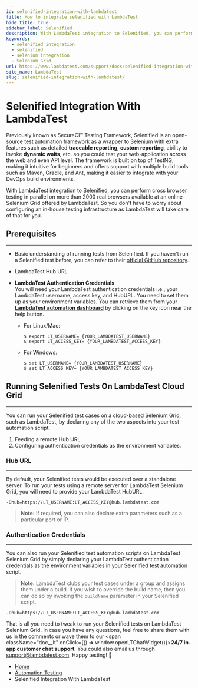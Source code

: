 ```yaml
---
id: selenified-integration-with-lambdatest
title: How to integrate selenified with LambdaTest
hide_title: true
sidebar_label: Selenified
description: With LambdaTest integration to Selenified, you can perform cross browser testing in parallel on more than 2000 real browsers available at an online Selenium Grid offered by LambdaTest. So you don’t have to worry about configuring an in-house testing infrastructure as LambdaTest will take care of that for you.
keywords:
  - selenified integration
  - selenified
  - selenium integration
  - Selenium Grid
url: https://www.lambdatest.com/support/docs/selenified-integration-with-lambdatest/
site_name: LambdaTest
slug: selenified-integration-with-lambdatest/
--- 
```

# Selenified Integration With LambdaTest
Previously known as SecureCI™ Testing Framework, Selenified is an open-source test automation framework as a wrapper to Selenium with extra features such as detailed **traceable reporting**, **custom reporting**, ability to invoke **dynamic waits**, etc. so you could test your web-application across the web and even API level. The framework is built on top of TestNG, making it intuitive for beginners and offers support with multiple build tools such as Maven, Gradle, and Ant, making it easier to integrate with your DevOps build environments.

With LambdaTest integration to Selenified, you can perform cross browser testing in parallel on more than 2000 real browsers available at an online Selenium Grid offered by LambdaTest. So you don't have to worry about configuring an in-house testing infrastructure as LambdaTest will take care of that for you.

## Prerequisites
-----------------------------------------------------------------------------------------------------------------------------
* Basic understanding of running tests from Selenified. If you haven't run a Selenified test before, you can refer to their [official GitHub repository][1].
* LambdaTest Hub URL
* **LambdaTest Authentication Credentials**   
You will need your LambdaTest authentication credentials i.e., your LambdaTest username, access key, and HubURL. You need to set them up as your environment variables. You can retrieve them from your **[LambdaTest automation dashboard][2]** by clicking on the key icon near the help button.

   * For Linux/Mac:  

        ```
        $ export LT_USERNAME= {YOUR_LAMBDATEST_USERNAME}
        $ export LT_ACCESS_KEY= {YOUR_LAMBDATEST_ACCESS_KEY}
        ```

    * For Windows: 
        ```
        $ set LT_USERNAME= {YOUR_LAMBDATEST_USERNAME}
        $ set LT_ACCESS_KEY= {YOUR_LAMBDATEST_ACCESS_KEY}
        ```
## Running Selenified Tests On LambdaTest Cloud Grid
-----------------------------------------------------------------------------------------------------------------------------
You can run your Selenified test cases on a cloud-based Selenium Grid, such as LambdaTest, by declaring any of the two aspects into your test automation script.

1. Feeding a remote Hub URL.
2. Configuring authentication credentials as the environment variables.

### Hub URL
-----------------------------------------------------------------------------------------------------------------------------
By default, your Selenified tests would be executed over a standalone server. To run your tests using a remote server for LambdaTest Selenium Grid, you will need to provide your LambdaTest HubURL.

```
-Dhub=https://LT_USERNAME:LT_ACCESS_KEY@hub.lambdatest.com
```

>**Note:** If required, you can also declare extra parameters such as a particular port or IP.

### Authentication Credentials
***
You can also run your Selenified test automation scripts on LambdaTest Selenium Grid by simply declaring your LambdaTest authentication credentials as the environment variables in your Selenified test automation script.


>**Note:** LambdaTest clubs your test cases under a group and assigns them under a build. If you wish to override the build name, then you can do so by invoking the `buildName` parameter in your Selenified script.

```
-Dhub=https://LT_USERNAME:LT_ACCESS_KEY@hub.lambdatest.com
```

That is all you need to tweak to run your Selenified tests on LambdaTest Selenium Grid. In case you have any questions, feel free to share them with us in the comments or wave them to our <span className="doc__lt" onClick={() => window.openLTChatWidget()}>**24/7 in-app customer chat support**</span>. You could also email us through [support@lambdatest.com][3]. Happy testing! 🙂

[1]: https://github.com/Coveros/selenified
[2]: https://automation.lambdatest.com
[3]: mailto:support%40lambdatest.com

<nav aria-label="breadcrumbs">
  <ul className="breadcrumbs">
    <li className="breadcrumbs__item">
      <a className="breadcrumbs__link" href="https://www.lambdatest.com">Home</a>
    </li>
    <li className="breadcrumbs__item">
      <a className="breadcrumbs__link" href="/support/docs/getting-started-with-lambdatest-automation/">Automation Testing</a>
    </li>
    <li className="breadcrumbs__item breadcrumbs__item--active">
      <span className="breadcrumbs__link">Selenified Integration With LambdaTest</span>
    </li>
  </ul>
</nav>
  